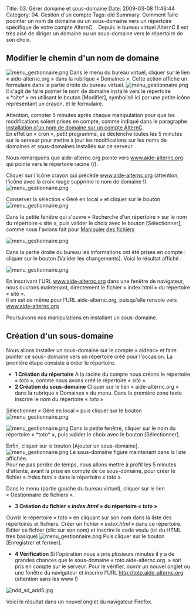 Title: 03. Gérer domaine et sous-domaine 
Date: 2009-03-08 11:46:44
Category: 04. Gestion d'un compte
Tags: old
Summary: Comment faire poointer un nom de domaine ou un sous-domaine vers un répertoire spécifique de votre compte AlternC. . Depuis le bureau virtuel AlternC il est très aisé de diriger un domaine ou un sous-domaine vers le répertoire de son choix.

## Modifier le chemin d'un nom de domaine

<img src="/img/menu_gestionnaire.png" title="to complete" alt="menu_gestionnaire.png" />
Dans le menu du bureau virtuel, cliquer sur le lien « aide-alternc.org » dans la rubrique « Domaines ». Cette action affiche un formulaire dans la partie droite du bureau virtuel.

<img src="/img/menu_gestionnaire.png" title="to complete" alt="menu_gestionnaire.png" />
Il s'agit de faire pointer le nom de domaine installé vers le répertoire « *site* » en utilisant le bouton [Modifier], symbolisé ici par une petite icône représentant un crayon, et le formulaire.

Attention, compter 5 minutes après chaque manipulation pour que les modifications soient prises en compte, comme indiqué dans le paragraphe [installation d'un nom de domaine sur un compte AlternC](art5).<br/>
En effet un « cron », petit programme, se déclenche toutes les 5 minutes sur le serveur pour mettre à jour les modifications sur les noms de domaines et sous-domaines installés sur ce serveur.

Nous remarquons que aide-alternc.org pointe vers www.aide-alternc.org qui pointe vers le répertoire racine (/).

Cliquer sur l'icône crayon qui précède www.aide-alternc.org (attention, l'icône avec la croix rouge supprime le nom de domaine !).
<img src="/img/menu_gestionnaire.png" title="to complete" alt="menu_gestionnaire.png" />

Conserver la sélection  « Géré en local » et cliquer sur le bouton  <img src="/img/menu_gestionnaire.png" title="to complete" alt="menu_gestionnaire.png" />

Dans la petite fenêtre qui s'ouvre « Recherche d'un répertoire » sur le nom du répertoire « site », puis valider le choix avec le bouton [Sélectionner], comme nous l'avions fait pour  [Manipuler des fichiers](art6)

<img src="/img/menu_gestionnaire.png" title="to complete" alt="menu_gestionnaire.png" />

Dans la partie droite du bureau les informations ont été prises en compte : cliquer sur le bouton [Valider les changements]. Voici le résultat affiché :

<img src="/img/menu_gestionnaire.png" title="to complete" alt="menu_gestionnaire.png" />

En inscrivant l'URL www.aide-alternc.org dans une fenêtre de navigateur, nous ouvrons maintenant, directement le fichier « index.html » du répertoire « site ».<br/>
Il en est de même pour l'URL aide-alternc.org, puisqu'elle renvoie vers www.aide-alternc.org

Poursuivons nos manipulations en installant un sous-domaine.

## Création d'un sous-domaine

Nous allons installer un sous-domaine sur le compte « aideac» et faire pointer ce sous- domaine vers un répertoire créé pour l'occasion.
La première étape consiste à créer le répertoire.

  -  **1 Création du répertoire** 
A la racine du compte nous créons le répertoire « *toto* », comme nous avons créé le répertoire « *site* ».
  -  **2 Création du sous-domaine**
Cliquer sur le lien « aide-alternc.org » dans la rubrique « Domaines » du menu.
Dans la première zone texte inscrire le nom du répertoire « *toto* »

Sélectionner « Géré en local » puis cliquer sur le bouton <img src="/img/menu_gestionnaire.png" title="to complete" alt="menu_gestionnaire.png" />

<img src="/img/menu_gestionnaire.png" title="to complete" alt="menu_gestionnaire.png" />
Dans la petite fenêtre, cliquer sur le nom du répertoire « *toto* », puis valider le choix avec le bouton [Sélectionner].

Enfin, cliquer sur le bouton [Ajouter un sous-domaine].
<img src="/img/menu_gestionnaire.png" title="to complete" alt="menu_gestionnaire.png" />
Le sous-domaine figure maintenant dans la liste affichée.<br/>
Pour ne pas perdre de temps, nous allons mettre à profit les 5 minutes d'attente, avant la prise en compte de ce sous-domaine, pour créer le fichier « *index.html* » dans le répertoire « *toto* ».

Dans le menu (partie gauche du bureau virtuel), cliquer sur le lien « Gestionnaire de fichiers ».

  -  **3 Création du fichier « *index.html* » du répertoire « *toto* »**

Ouvrir le répertoire « toto » en cliquant sur son nom dans la liste des répertoires et fichiers.
Créer un fichier « *index.html* » dans ce répertoire.<br/>
Editer ce fichier (clic sur son nom) et inscrire le code voulu (ici du HTML très basique)
<img src="/img/menu_gestionnaire.png" title="to complete" alt="menu_gestionnaire.png" />
Puis cliquer sur le bouton [Enregistrer et fermer].

  -  **4 Vérification**
Si l'opération nous a pris plusieurs minutes il y a de grandes chances que le sous-domaine « toto.aide-alternc.org  » soit pris en compte sur le serveur.
Pour le vérifier, ouvrir un nouvel onglet ou une fenêtre du navigateur et inscrire l'URL http://toto.aide-alternc.org (attention sans les www !)

<img src="/img/ndd_sd_add5.jpg" title="to complete" alt="ndd_sd_add5.jpg" />

Voici le résultat dans un nouvel onglet du navigateur Firefox.

 

